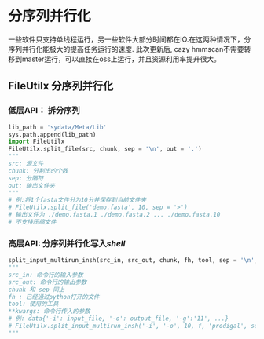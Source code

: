 # 分序列并行化
一些软件只支持单线程运行，另一些软件大部分时间都在IO.在这两种情况下，分序列并行化能极大的提高任务运行的速度.
此次更新后, cazy hmmscan不需要转移到master运行，可以直接在oss上运行，并且资源利用率提升很大。

## FileUtilx 分序列并行化
### 低层API： 拆分序列
``` python
lib_path = 'sydata/Meta/Lib'
sys.path.append(lib_path)
import FileUtilx
FileUtilx.split_file(src, chunk, sep = '\n', out = '.')
"""
src: 源文件
chunk: 分割出的个数
sep: 分隔符
out: 输出文件夹
"""
# 例:将1个fasta文件分为10分并保存到当前文件夹
# FileUtilx.split_file('demo.fasta', 10, sep = '>')
# 输出文件为 ./demo.fasta.1 ./demo.fasta.2 ... ./demo.fasta.10
# 不支持压缩文件
```

### 高层API: 分序列并行化写入*shell*
``` python
split_input_multirun_insh(src_in, src_out, chunk, fh, tool, sep = '\n', **kwargs)
"""
src_in: 命令行的输入参数
src_out: 命令行的输出参数
chunk 和 sep 同上
fh : 已经通过python打开的文件
tool: 使用的工具
**kwargs: 命令行传入的参数
# 例: data{'-i': input_file, '-o': output_file, '-g':'11', ...}
# FileUtilx.split_input_multirun_insh('-i', '-o', 10, f, 'prodigal', sep = '>', **data
"""
```
